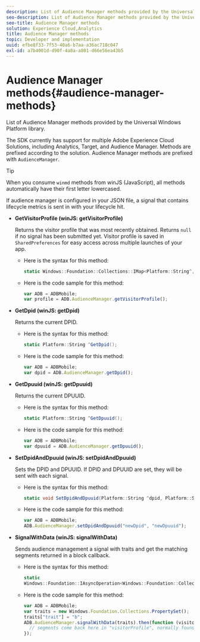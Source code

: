 ```yaml
---
description: List of Audience Manager methods provided by the Universal Windows Platform library.
seo-description: List of Audience Manager methods provided by the Universal Windows Platform library.
seo-title: Audience Manager methods
solution: Experience Cloud,Analytics
title: Audience Manager methods
topic: Developer and implementation
uuid: efbe8f33-7f53-40a6-b7aa-a36ac718c047
exl-id: a7b4001d-d90f-4a8a-a801-d66e56ea43b5
---
```

# Audience Manager methods{#audience-manager-methods}

List of Audience Manager methods provided by the Universal Windows Platform library.

The SDK currently has support for multiple Adobe Experience Cloud Solutions, including Analytics, Target, and Audience Manager. Methods are prefixed according to the solution. Audience Manager methods are prefixed with `AudienceManager`.

>[!TIP]
>
>When you consume `winmd` methods from winJS (JavaScript), all methods automatically have their first letter lowercased.

If audience manager is configured in your JSON file, a signal that contains lifecycle metrics is sent in with your lifecycle hit. 

* **GetVisitorProfile (winJS: getVisitorProfile)**

  Returns the visitor profile that was most recently obtained. Returns `null` if no signal has been submitted yet. Visitor profile is saved in `SharedPreferences` for easy access across multiple launches of your app.

  * Here is the syntax for this method:

    ```csharp
    static Windows::Foundation::Collections::IMap<Platform::String^,Platform::Object^> ^GetVisitorProfile();
    ```

  * Here is the code sample for this method:

    ```js
    var ADB = ADBMobile; 
    var profile = ADB.AudienceManager.getVisitorProfile();
    ```

* **GetDpid (winJS: getDpid)**

  Returns the current DPID.

  * Here is the syntax for this method:

    ```csharp
    static Platform::String ^GetDpid();
    ```

  * Here is the code sample for this method:

    ```js
    var ADB = ADBMobile;
    var dpid = ADB.AudienceManager.getDpid(); 
    ```

* **GetDpuuid (winJS: getDpuuid)**

  Returns the current DPUUID. 

  * Here is the syntax for this method:

    ```csharp
    static Platform::String ^GetDpuuid();
    ```

  * Here is the code sample for this method:

    ```js
    var ADB = ADBMobile; 
    var dpuuid = ADB.AudienceManager.getDpuuid();
    ```

* **SetDpidAndDpuuid (winJS: setDpidAndDpuuid)**

  Sets the DPID and DPUUID. If DPID and DPUUID are set, they will be sent with each signal. 

  * Here is the syntax for this method:

    ```csharp
    static void SetDpidAndDpuuid(Platform::String ^dpid, Platform::String ^dpuuid);
    ```

  * Here is the code sample for this method:

    ```js
    var ADB = ADBMobile; 
    ADB.AudienceManager.setDpidAndDpuuid("newDpid", "newDpuuid");
    ```

* **SignalWithData (winJS: signalWithData)**

  Sends audience management a signal with traits and get the matching segments returned in a block callback. 

  * Here is the syntax for this method:

    ```csharp
    static 
    Windows::Foundation::IAsyncOperation<Windows::Foundation::Collections::IMap<Platform::String^, Platform::Object^> ^> ^SignalWithData(Windows::Foundation::Collections::IMap<Platform::String^,Platform::Object> ^data);
    ```

  * Here is the code sample for this method:

    ```js
    var ADB = ADBMobile;
    var traits = new Windows.Foundation.Collections.PropertySet(); 
    traits["trait"] = "b";
    ADB.AudienceManager.signalWithData(traits).then(function (visitorProfile) { 
      // segments come back here in "visitorProfile", normally found in the "segs" object of your json 
    });
    ```
